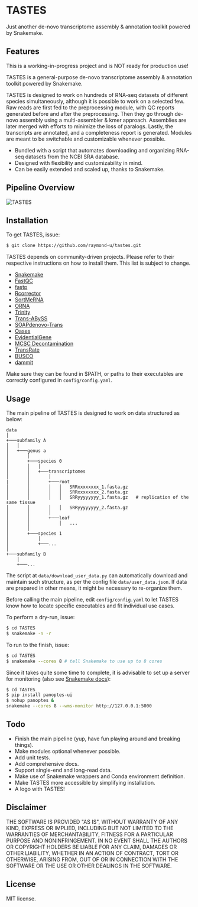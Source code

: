# TASTES

Just another de-novo transcriptome assembly & annotation toolkit powered by Snakemake.

## Features

This is a working-in-progress project and is NOT ready for production use!

TASTES is a general-purpose de-novo transcriptome assembly & annotation toolkit powered by Snakemake.

TASTES is designed to work on hundreds of RNA-seq datasets of different species simultaneously, although it is possible to work on a selected few. Raw reads are first fed to the preprocessing module, with QC reports generated before and after the preprocessing. Then they go through de-novo assembly using a multi-assembler & kmer approach. Assemblies are later merged with efforts to minimize the loss of paralogs. Lastly, the transcripts are annotated, and a completeness report is generated. Modules are meant to be switchable and customizable whenever possible.

- Bundled with a script that automates downloading and organizing RNA-seq datasets from the NCBI SRA database.
- Designed with flexibility and customizability in mind.
- Can be easily extended and scaled up, thanks to Snakemake.

## Pipeline Overview

![TASTES](https://user-images.githubusercontent.com/36328498/174443998-3700e1ba-4e7b-49cc-b6ef-c8996d3b4055.png)

## Installation

To get TASTES, issue:
```bash
$ git clone https://github.com/raymond-u/tastes.git
```

TASTES depends on community-driven projects.
Please refer to their respective instructions on how to install them. This list is subject to change.
- [Snakemake](https://github.com/snakemake/snakemake)
- [FastQC](https://github.com/s-andrews/FastQC)
- [fastp](https://github.com/OpenGene/fastp)
- [Rcorrector](https://github.com/mourisl/Rcorrector)
- [SortMeRNA](https://github.com/biocore/sortmerna)
- [ORNA](https://github.com/SchulzLab/ORNA)
- [Trinity](https://github.com/trinityrnaseq/trinityrnaseq)
- [Trans-ABySS](https://github.com/bcgsc/transabyss)
- [SOAPdenovo-Trans](https://github.com/aquaskyline/SOAPdenovo-Trans)
- [Oases](https://github.com/dzerbino/oases)
- [EvidentialGene](https://sourceforge.net/projects/evidentialgene)
- [MCSC Decontamination](https://github.com/Lafond-LapalmeJ/MCSC_Decontamination)
- [TransRate](https://github.com/pmomadeira/transrate)
- [BUSCO](https://gitlab.com/ezlab/busco)
- [dammit](https://github.com/dib-lab/dammit)

Make sure they can be found in $PATH, or paths to their executables are correctly configured in `config/config.yaml`.

## Usage

The main pipeline of TASTES is designed to work on data structured as below:

```
data
│
+───subfamily A
│   │
│   +───genus a
│       │
│       +───species 0
│       │   │
│       │   +───transcriptomes
│       │       │
|       │       +───root
│       │       │   │   SRRxxxxxxxx_1.fasta.gz
│       │       │   │   SRRxxxxxxxx_2.fasta.gz
│       │       │   │   SRRyyyyyyyy_1.fasta.gz   # replication of the same tissue
│       │       │   │   SRRyyyyyyyy_2.fasta.gz
│       │       │    
│       │       +───leaf
│       │           │   ...
│       │
│       +───species 1
│           │
│           +───...
│
+───subfamily B
    │
    +───...
```

The script at `data/download_user_data.py` can automatically download and maintain such structure, as per the config file `data/user_data.json`. If data are prepared in other means, it might be necessary to re-organize them.

Before calling the main pipeline, edit `config/config.yaml` to let TASTES know how to locate specific executables and fit individual use cases.

To perform a dry-run, issue:
```bash
$ cd TASTES
$ snakemake -n -r
```

To run to the finish, issue:
```bash
$ cd TASTES
$ snakemake --cores 8 # tell Snakemake to use up to 8 cores
```

Since it takes quite some time to complete, it is advisable to set up a server for monitoring (also see [Snakemake docs](https://snakemake.readthedocs.io/en/stable/executing/monitoring.html)):
```bash
$ cd TASTES
$ pip install panoptes-ui
$ nohup panoptes &
snakemake --cores 8 --wms-monitor http://127.0.0.1:5000
```

## Todo

- Finish the main pipeline (yup, have fun playing around and breaking things).
- Make modules optional whenever possible.
- Add unit tests.
- Add comprehensive docs.
- Support single-end and long-read data.
- Make use of Snakemake wrappers and Conda environment definition.
- Make TASTES more accessible by simplifying installation.
- A logo with TASTES!

## Disclaimer

THE SOFTWARE IS PROVIDED "AS IS", WITHOUT WARRANTY OF ANY KIND, EXPRESS OR IMPLIED, INCLUDING BUT NOT LIMITED TO THE WARRANTIES OF MERCHANTABILITY, FITNESS FOR A PARTICULAR PURPOSE AND NONINFRINGEMENT. IN NO EVENT SHALL THE AUTHORS OR COPYRIGHT HOLDERS BE LIABLE FOR ANY CLAIM, DAMAGES OR OTHER LIABILITY, WHETHER IN AN ACTION OF CONTRACT, TORT OR OTHERWISE, ARISING FROM, OUT OF OR IN CONNECTION WITH THE SOFTWARE OR THE USE OR OTHER DEALINGS IN THE SOFTWARE.

## License

MIT license.
